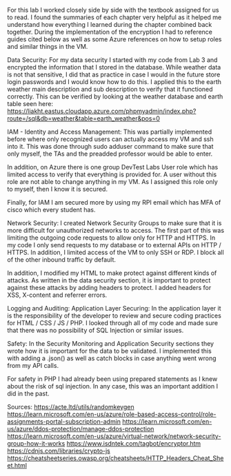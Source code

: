 For this lab I worked closely side by side with the textbook assigned for us to read. I found the summaries of each chapter very helpful as it helped me understand how everything I learned during the chapter combined back together. During the implementation of the encryption I had to reference guides cited below as well as some Azure references on how to setup roles and similar things in the VM.

Data Security:
For my data security I started with my code from Lab 3 and encrypted the information that I stored in the database. While weather data is not that sensitive, I did that as practice in case I would in the future store login passwords and I would know how to do this. I applied this to the earth weather main description and sub description to verify that it functioned correctly. 
This can be verified by looking at the weather database and earth table seen here:
https://liakht.eastus.cloudapp.azure.com/phpmyadmin/index.php?route=/sql&db=weather&table=earth_weather&pos=0

IAM - Identity and Access Management:
This was partially implemented before where only recognized users can actually access my VM and ssh into it. This was done through sudo adduser command to make sure that only myself, the TAs and the preadded professor would be able to enter. 

In addition, on Azure there is one group DevTest Labs User role which has limited access to verify that everything is provided for. A user without this role are not able to change anything in my VM. As I assigned this role only to myself, then I know it is secured. 

Finally, for IAM I am secured more by using my RPI email which has MFA of cisco which every student has.

Network Security:
I created Network Security Groups to make sure that it is more difficult for unauthorized networks to access. The first part of this was limiting the outgoing code requests to allow only for HTTP and HTTPS. In my code I only send requests to my database or to external APIs on HTTP / HTTPS. In addition, I limited access of the VM to only SSH or RDP. I block all of the other inbound traffic by default.  

In addition, I modified my HTML to make protect against different kinds of attacks. As written in the data security section, it is important to protect against these attacks by adding headers to protect. I added headers for XSS, X-content and referrer errors.

Logging and Auditing:
Application Layer Securing: 
In the application layer it is the responsibility of the developer to review and secure coding practices for HTML / CSS / JS / PHP. I looked through all of my code and made sure that there was no possibility of SQL Injection or similar issues.  

Safety:
In the Security Monitoring and Application Security sections they wrote how it is important for the data to be validated. I implemented this with adding a .json() as well as catch blocks in case anything went wrong from my API calls. 

For safety in PHP I had already been using prepared statements as I knew about the risk of sql injection. In any case, this was an important addition I did in the past.  

Sources:
https://acte.ltd/utils/randomkeygen
https://learn.microsoft.com/en-us/azure/role-based-access-control/role-assignments-portal-subscription-admin
https://learn.microsoft.com/en-us/azure/ddos-protection/manage-ddos-protection 
https://learn.microsoft.com/en-us/azure/virtual-network/network-security-group-how-it-works 
https://www.isdntek.com/tagbot/encryptor.htm
https://cdnjs.com/libraries/crypto-js 
https://cheatsheetseries.owasp.org/cheatsheets/HTTP_Headers_Cheat_Sheet.html 

